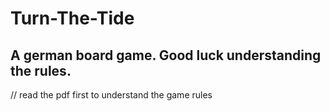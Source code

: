 # Turn-The-Tide
## A german board game. Good luck understanding the rules. 

// read the pdf first to understand the game rules
